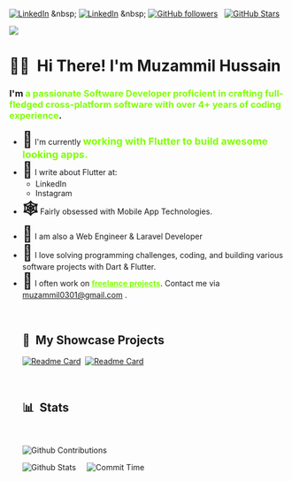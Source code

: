 [![LinkedIn](https://img.shields.io/badge/LinkedIn-Profile-informational?style=for-the-badge&logo=linkedin&logoColor=white&color=light)]([[https://www.linkedin.com/in/muzammil-developer/](https://www.linkedin.com/in/muzammil-developer/)](https://www.linkedin.com/in/muzammil-developer/)) &nbsp;
[![LinkedIn](https://img.shields.io/badge/Instagram-Account-informational?style=for-the-badge&logo=instagram&logoColor=white&color=light)]([[https://www.instagram.com/mr.muzammil_h/](https://www.instagram.com/mr.muzammil_h/)](https://www.instagram.com/mr.muzammil_h/)) &nbsp;
[![GitHub followers](https://img.shields.io/github/followers/Muzammil-Bit?logo=GitHub&style=for-the-badge&color=7fff00)](https://github.com/Muzammil-bit) &nbsp;
[![GitHub Stars](https://img.shields.io/github/stars/Muzammil-bit?logo=github&style=for-the-badge&color=7fff00)](https://github.com/Muzammil-bit) &nbsp;<br>

![](https://komarev.com/ghpvc/?username=Muzammil-Bit&color=7fff00)

# 👋🏻 &nbsp;<b>Hi There! I'm Muzammil Hussain</b>

<h3>I'm <b style="color: #7fff00">a passionate Software Developer proficient in crafting full-fledged cross-platform software with over 4+ years of coding experience</b>.</h3> 
<ul>
<li> <b style="font-size: 28px">🔭</b>  I'm currently <b style="font-size: 18px;color: #7fff00;">working with Flutter to build awesome looking apps.</b></li>
<li> <b style="font-size: 28px">📢</b>  I write about Flutter at:<br>
  <ul>
  <li>LinkedIn</li>
  <li>Instagram</li>
  </ul>
</li>
<li> <b style="font-size: 28px">🕸</b>  Fairly obsessed with Mobile App Technologies.</li> 
<li> <b style="font-size: 28px">📖</b>  I am also a Web Engineer & Laravel Developer </li>
<li> <b style="font-size: 28px">💭</b>  I love solving programming challenges, coding, and building various software projects with Dart & Flutter. </li>
<li> <b style="font-size: 28px">📮</b>  I often work on <b style="text-decoration: underline;color: #7fff00">freelance projects</b>. Contact me via <a href="mailto: muzammil0301@gmail.com">muzammil0301@gmail.com</a> .</li>

&nbsp;

## 📃 &nbsp;My Showcase Projects

[![Readme Card](https://github-readme-stats.vercel.app/api/pin/?username=Muzammil-Bit&repo=muzammil_hussain&bg_color=3F3F3F&title_color=F1DFB0&text_color=DCDCCD)](https://github.com/Muzammil-bit/muzammil_hussain)&nbsp;
[![Readme Card](https://github-readme-stats.vercel.app/api/pin/?username=Muzammil-Bit&repo=dot_curved_bottom_nav&bg_color=3F3F3F&title_color=F1DFB0&text_color=DCDCCD)](https://github.com/Muzammil-bit/dot_curved_bottom_nav)&nbsp;

<br>

## 📊 &nbsp;Stats

<br>

![Github Contributions](http://github-profile-summary-cards.vercel.app/api/cards/profile-details?username=Muzammil-Bit&theme=zenburn)

![Github Stats](http://github-profile-summary-cards.vercel.app/api/cards/stats?username=Muzammil-Bit&theme=zenburn)&nbsp;&nbsp;
&nbsp;
![Commit Time](http://github-profile-summary-cards.vercel.app/api/cards/productive-time?username=Muzammil-Bit&theme=zenburn&utcOffset=8)
